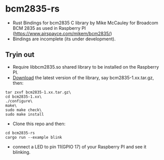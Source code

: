# bcm2835-rs
- Rust Bindings for bcm2835 C library by Mike McCauley for Broadcom BCM 2835 as used in Raspberry PI (https://www.airspayce.com/mikem/bcm2835/)
- Bindings are incomplete (its under development).
## Tryin out
- Require libbcm2835.so shared library to be installed on the Raspberry PI.
- [Download](http://www.airspayce.com/mikem/bcm2835/bcm2835-1.68.tar.gz) the latest version of the library, say bcm2835-1.xx.tar.gz, then:
```
tar zxvf bcm2835-1.xx.tar.gz\
cd bcm2835-1.xx\
./configure\
make\
sudo make check\
sudo make install
```
- Clone this repo and then:
```
cd bcm2835-rs
cargo run --example blink
```
- connect a LED to pin 11(GPIO 17) of your Raspberry PI and see it blinking.